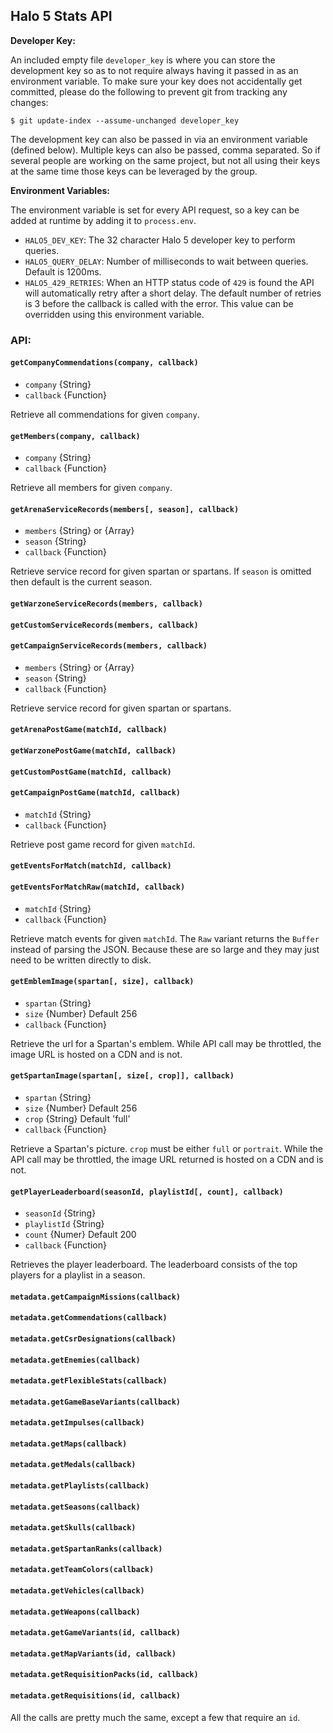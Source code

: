 ## Halo 5 Stats API

**Developer Key:**

An included empty file `developer_key` is where you can store the development
key so as to not require always having it passed in as an environment variable.
To make sure your key does not accidentally get committed, please do the
following to prevent git from tracking any changes:
```
$ git update-index --assume-unchanged developer_key
```

The development key can also be passed in via an environment variable
(defined below). Multiple keys can also be passed, comma separated. So if
several people are working on the same project, but not all using their keys
at the same time those keys can be leveraged by the group.


**Environment Variables:**

The environment variable is set for every API request, so a key can be added
at runtime by adding it to `process.env`.

* `HALO5_DEV_KEY`: The 32 character Halo 5 developer key to perform queries.
* `HALO5_QUERY_DELAY`: Number of milliseconds to wait between queries. Default
  is 1200ms.
* `HALO5_429_RETRIES`: When an HTTP status code of `429` is found the API will
  automatically retry after a short delay. The default number of retries is 3
  before the callback is called with the error. This value can be overridden
  using this environment variable.


### API:

#### `getCompanyCommendations(company, callback)`

* `company` {String}
* `callback` {Function}

Retrieve all commendations for given `company`.

#### `getMembers(company, callback)`

* `company` {String}
* `callback` {Function}

Retrieve all members for given `company`.

#### `getArenaServiceRecords(members[, season], callback)`

* `members` {String} or {Array}
* `season` {String}
* `callback` {Function}

Retrieve service record for given spartan or spartans. If `season` is omitted
then default is the current season.

#### `getWarzoneServiceRecords(members, callback)`
#### `getCustomServiceRecords(members, callback)`
#### `getCampaignServiceRecords(members, callback)`

* `members` {String} or {Array}
* `season` {String}
* `callback` {Function}

Retrieve service record for given spartan or spartans.

#### `getArenaPostGame(matchId, callback)`
#### `getWarzonePostGame(matchId, callback)`
#### `getCustomPostGame(matchId, callback)`
#### `getCampaignPostGame(matchId, callback)`

* `matchId` {String}
* `callback` {Function}

Retrieve post game record for given `matchId`.


#### `getEventsForMatch(matchId, callback)`
#### `getEventsForMatchRaw(matchId, callback)`

* `matchId` {String}
* `callback` {Function}

Retrieve match events for given `matchId`. The `Raw` variant returns the
`Buffer` instead of parsing the JSON. Because these are so large and they may
just need to be written directly to disk.


#### `getEmblemImage(spartan[, size], callback)`

* `spartan` {String}
* `size` {Number} Default 256
* `callback` {Function}

Retrieve the url for a Spartan's emblem. While API call may be throttled, the
image URL is hosted on a CDN and is not.


#### `getSpartanImage(spartan[, size[, crop]], callback)`

* `spartan` {String}
* `size` {Number} Default 256
* `crop` {String} Default 'full'
* `callback` {Function}

Retrieve a Spartan's picture. `crop` must be either `full` or `portrait`. While
the API call may be throttled, the image URL returned is hosted on a CDN and
is not.


#### `getPlayerLeaderboard(seasonId, playlistId[, count], callback)`

* `seasonId` {String}
* `playlistId` {String}
* `count` {Numer} Default 200
* `callback` {Function}

Retrieves the player leaderboard. The leaderboard consists of the top players
for a playlist in a season.


#### `metadata.getCampaignMissions(callback)`
#### `metadata.getCommendations(callback)`
#### `metadata.getCsrDesignations(callback)`
#### `metadata.getEnemies(callback)`
#### `metadata.getFlexibleStats(callback)`
#### `metadata.getGameBaseVariants(callback)`
#### `metadata.getImpulses(callback)`
#### `metadata.getMaps(callback)`
#### `metadata.getMedals(callback)`
#### `metadata.getPlaylists(callback)`
#### `metadata.getSeasons(callback)`
#### `metadata.getSkulls(callback)`
#### `metadata.getSpartanRanks(callback)`
#### `metadata.getTeamColors(callback)`
#### `metadata.getVehicles(callback)`
#### `metadata.getWeapons(callback)`
#### `metadata.getGameVariants(id, callback)`
#### `metadata.getMapVariants(id, callback)`
#### `metadata.getRequisitionPacks(id, callback)`
#### `metadata.getRequisitions(id, callback)`

All the calls are pretty much the same, except a few that require an `id`.
